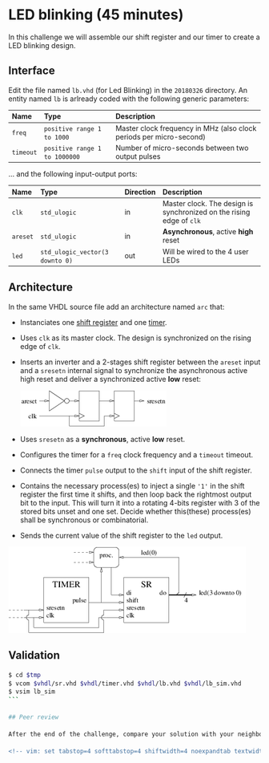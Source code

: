 <!-- MASTER-ONLY: DO NOT MODIFY THIS FILE-->
# LED blinking (45 minutes)

In this challenge we will assemble our shift register and our timer to create a LED blinking design.

## Interface

Edit the file named `lb.vhd` (for Led Blinking) in the `20180326` directory. An entity named `lb` is arlready coded with the following generic parameters:

| Name       | Type                            | Description                                                         |
| :----      | :----                           | :----                                                               |
| `freq`     | `positive range 1 to 1000`      | Master clock frequency in MHz (also clock periods per micro-second) |
| `timeout`  | `positive range 1 to 1000000`   | Number of micro-seconds between two output pulses                   |

... and the following input-output ports:

| Name       | Type                            | Direction | Description                                                              |
| :----      | :----                           | :----     | :----                                                                    |
| `clk`      | `std_ulogic`                    | in        | Master clock. The design is synchronized on the rising edge of `clk`     |
| `areset`   | `std_ulogic`                    | in        | **Asynchronous**, active **high** reset                                  |
| `led`      | `std_ulogic_vector(3 downto 0)` | out       | Will be wired to the 4 user LEDs                                         |

## Architecture

In the same VHDL source file add an architecture named `arc` that:

* Instanciates one [shift register](sr.md) and one [timer](timer.md).
* Uses `clk` as its master clock. The design is synchronized on the rising edge of `clk`.
* Inserts an inverter and a 2-stages shift register between the `areset` input and a `sresetn` internal signal to synchronize the asynchronous active high reset and deliver a synchronized active **low** reset:

    ![The reset synchronizer](figures/lb-synchronizer.png)

* Uses `sresetn` as a **synchronous**, active **low** reset.
* Configures the timer for a `freq` clock frequency and a `timeout` timeout.
* Connects the timer `pulse` output to the `shift` input of the shift register.
* Contains the necessary process(es) to inject a single `'1'` in the shift register the first time it shifts, and then loop back the rightmost output bit to the input. This will turn it into a rotating 4-bits register with 3 of the stored bits unset and one set. Decide whether this(these) process(es) shall be synchronous or combinatorial.
* Sends the current value of the shift register to the `led` output.

![The LED blinker](figures/lb.png)

## Validation

````bash
$ cd $tmp
$ vcom $vhdl/sr.vhd $vhdl/timer.vhd $vhdl/lb.vhd $vhdl/lb_sim.vhd
$ vsim lb_sim
```

## Peer review

After the end of the challenge, compare your solution with your neighbours'.

<!-- vim: set tabstop=4 softtabstop=4 shiftwidth=4 noexpandtab textwidth=0: -->
